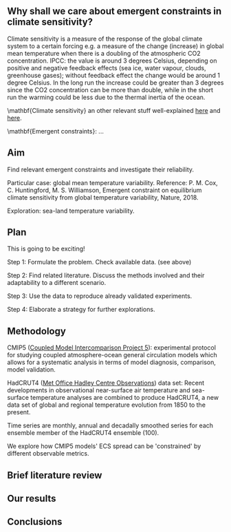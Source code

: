## Why shall we care about emergent constraints in climate sensitivity? 
Climate sensitivity is a measure of the response of the global climate system to a certain forcing e.g. a measure of the change (increase) in global mean temperature when there is a doubling of the atmospheric CO2 concentration. IPCC: the value is around 3 degrees Celsius, depending on positive and negative feedback effects (sea ice, water vapour, clouds, greenhouse gases); without feedback effect the change would be around 1 degree Celsius. In the long run the increase could be greater than 3 degrees since the CO2 concentration can be more than double, while in the short run the warming could be less due to the thermal inertia of the ocean. 

\mathbf{Climate sensitivity} an other relevant stuff well-explained [here](http://climate-dynamics.org/reducing-uncertainties-in-climate-projections-with-emergent-constraints-part-1-concept/) and [here](http://news.mit.edu/2010/explained-climate-sensitivity).

\mathbf{Emergent constraints}: ...
 
## Aim
Find relevant emergent constraints and investigate their reliability. 

Particular case: global mean temperature variability. Reference: P. M. Cox, C. Huntingford, M. S. Williamson, Emergent constraint on equilibrium climate sensitivity from global temperature variability, Nature, 2018. 

Exploration: sea-land temperature variability. 

## Plan 
This is going to be exciting!

Step 1: Formulate the problem. Check available data. (see above)

Step 2: Find related literature. Discuss the methods involved and their adaptability to a different scenario. 

Step 3: Use the data to reproduce already validated experiments. 

Step 4: Elaborate a strategy for further explorations. 

## Methodology
CMIP5 ([Coupled Model Intercomparison Project 5](https://esgf-node.llnl.gov/projects/cmip5/)):  experimental protocol for studying coupled atmosphere-ocean general circulation models which allows for a systematic analysis in terms of model diagnosis, comparison, model validation.

HadCRUT4 ([Met Office Hadley Centre Observations](https://www.metoffice.gov.uk/hadobs/hadcrut4/index.html)) data set: 
Recent  developments  in  observational  near-surface  air  temperature  and  sea-surface  temperature analyses  are  combined  to  produce  HadCRUT4,  a  new data  set  of  global  and  regional  temperature evolution  from  1850  to  the  present.

Time series are monthly, annual and decadally smoothed series for each ensemble member of the HadCRUT4 ensemble (100).

We explore how CMIP5 models' ECS spread can be 'constrained' by different observable metrics. 


## Brief literature review 


## Our results


## Conclusions






